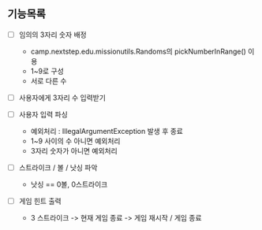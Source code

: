 
## 기능목록

- [ ] 임의의 3자리 숫자 배정 
  - camp.nextstep.edu.missionutils.Randoms의 pickNumberInRange() 이용
  - 1~9로 구성
  - 서로 다른 수


- [ ] 사용자에게 3자리 수 입력받기


- [ ] 사용자 입력 파싱
  - 예외처리 : IllegalArgumentException 발생 후 종료
  - 1~9 사이의 수 아니면 예외처리
  - 3자리 숫자가 아니면 예외처리


- [ ] 스트라이크 / 볼 / 낫싱 파악
  - 낫싱 == 0볼, 0스트라이크


- [ ] 게임 힌트 출력
  - 3 스트라이크 -> 현재 게임 종료 -> 게임 재시작 / 게임 종료

 